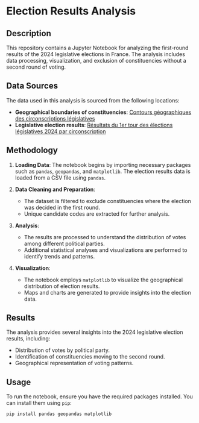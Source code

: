 # Election Results Analysis

## Description

This repository contains a Jupyter Notebook for analyzing the first-round results of the 2024 legislative elections in France. The analysis includes data processing, visualization, and exclusion of constituencies without a second round of voting.

## Data Sources

The data used in this analysis is sourced from the following locations:

- **Geographical boundaries of constituencies**: [Contours géographiques des circonscriptions législatives](https://www.data.gouv.fr/fr/datasets/contours-geographiques-des-circonscriptions-legislatives/)
- **Legislative election results**: [Résultats du 1er tour des élections législatives 2024 par circonscription](https://www.data.gouv.fr/fr/datasets/resultats-du-1er-tour-des-elections-legislatives-2024-par-circonscription/)

## Methodology

1. **Loading Data**: The notebook begins by importing necessary packages such as `pandas`, `geopandas`, and `matplotlib`. The election results data is loaded from a CSV file using `pandas`.

2. **Data Cleaning and Preparation**:
   - The dataset is filtered to exclude constituencies where the election was decided in the first round.
   - Unique candidate codes are extracted for further analysis.

3. **Analysis**:
   - The results are processed to understand the distribution of votes among different political parties.
   - Additional statistical analyses and visualizations are performed to identify trends and patterns.

4. **Visualization**: 
   - The notebook employs `matplotlib` to visualize the geographical distribution of election results.
   - Maps and charts are generated to provide insights into the election data.

## Results

The analysis provides several insights into the 2024 legislative election results, including:
- Distribution of votes by political party.
- Identification of constituencies moving to the second round.
- Geographical representation of voting patterns.

## Usage

To run the notebook, ensure you have the required packages installed. You can install them using `pip`:

```bash
pip install pandas geopandas matplotlib
